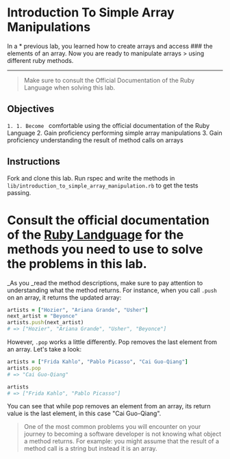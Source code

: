 # Introduction To Simple Array Manipulations

In a * previous lab, you learned how to create arrays and access ### the elements of an array. Now you are ready to manipulate arrays > using different ruby methods.

***

> Make sure to consult the Official Documentation of the Ruby Language when solving this lab.

## Objectives

`1. 1. Become
` comfortable using the official documentation of the Ruby Language
2. Gain proficiency performing simple array manipulations
3. Gain proficiency understanding the result of method calls on arrays

## Instructions

Fork and clone this lab. Run rspec and write the methods in `lib/introduction_to_simple_array_manipulation.rb` to get the tests passing. 


# Consult the official documentation of the [Ruby Landguage](http://ruby-doc.org/core-2.2.0/) for the methods you need to use to solve the problems in this lab.

_As you _read the method descriptions, make sure to pay attention to understanding what the method returns. For instance, when you call `.push` on an array, it returns the updated array:

```ruby
artists = ["Hozier", "Ariana Grande", "Usher"]
next_artist = "Beyonce"
artists.push(next_artist)
# => ["Hozier", "Ariana Grande", "Usher", "Beyonce"]
```

However, `.pop` works a little differently. Pop removes the last element from an array. Let's take a look:

```ruby
artists = ["Frida Kahlo", "Pablo Picasso", "Cai Guo-Qiang"]
artists.pop
# => "Cai Guo-Qiang"

artists
# => ["Frida Kahlo", "Pablo Picasso"]
```

You can see that while pop removes an element from an array, its return value is the last element, in this case "Cai Guo-Qiang".


> One of the most common problems you will encounter on your journey to becoming a software developer is not knowing what object a method returns. For example: you might assume that the result of a method call is a string but instead it is an array.  
